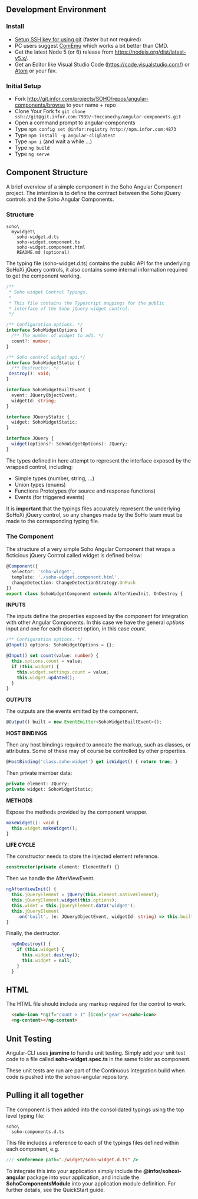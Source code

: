 ## Development Environment

### Install
- [Setup SSH key for using git](https://confluence.atlassian.com/bitbucket/set-up-ssh-for-git-728138079.html) (faster but not required)
- PC users suggest [ComEmu](https://conemu.github.io/) which works a bit better than CMD.
- Get the latest Node 5 (or 6) release from https://nodejs.org/dist/latest-v5.x/.
- Get an Editor like Visual Studio Code (https://code.visualstudio.com/) or [Atom](https://atom.io/) or your fav.

### Initial Setup

- Fork http://git.infor.com/projects/SOHO/repos/angular-components/browse to your name + repo
- Clone Your Fork fx `git clone ssh://git@git.infor.com:7999/~tmcconechy/angular-components.git`
- Open a command prompt to angular-components
- Type `npm config set @infor:registry http://npm.infor.com:4873`
- Type `npm install -g angular-cli@latest`
- Type `npm i` (and wait a while …)
- Type `ng build`
- Type `ng serve`
## Component Structure

A brief overview of a simple component in the Soho Angular Component project.  The intention is to define the contract between the Soho jQuery controls and the Soho Angular Components.
### Structure

```
soho\
  mywidget\
    soho-widget.d.ts
    soho-widget.component.ts
    soho-widget.component.html
    README.md (optional)
```
The typing file (soho-widget.d.ts) contains the public API for the underlying SoHoXi jQuery controls, it also contains some internal information required to get the component working.
```typescript
/**
 * Soho widget Control Typings.
 *
 * This file contains the Typescript mappings for the public
 * interface of the Soho jQuery widget control.
 */

/** Configuration options. */
interface SohoWidgetOptions {
  /** The number of widget to add. */
  count?: number;
}

/** Soho control widget api.*/
interface SohoWidgetStatic {
  /** Destructor. */
 destroy(): void;
}

interface SohoWidgetBuiltEvent {
  event: JQueryObjectEvent;
  widgetId: string;
}

interface JQueryStatic {
  widget: SohoWidgetStatic;
}

interface JQuery {
  widget(options?: SohoWidgetOptions): JQuery;
}
```
The types defined in here attempt to represent the interface exposed by the wrapped control, including:

 - Simple types (number, string, ...)
 - Union types (enums)
 - Functions Prototypes (for source and response functions)
 - Events (for triggered events)

It is **important** that the typings files accurately represent the underlying SoHoXi jQuery control, so any changes made by the SoHo team must be made to the corresponding typing file.

### The Component

The structure of a very simple Soho Angular Component that wraps a ficticious  jQuery Control called widget is defined below:

```typescript
@Component({
  selector: 'soho-widget',
  template: './soho-widget.component.html',
  changeDetection: ChangeDetectionStrategy.OnPush
})
export class SohoWidgetComponent extends AfterViewInit, OnDestroy {
```
**INPUTS**

The inputs define the properties exposed by the component for integration with other Angular Components.  In this case we have the general  *options* input and one for each discreet option, in this case *count*.

```typescript
/** Configuration options. */
@Input() options: SohoWidgetOptions = {};

@Input() set count(value: number) {
  this.options.count = value;
  if (this.widget) {
    this.widget.settings.count = value;
    this.widget.updated();
  }
}
```
**OUTPUTS**

The outputs are the events emitted by the component.
```typescript
@Output() built = new EventEmitter<SohoWidgetBuiltEvent>();
```
**HOST BINDINGS**

Then any host bindings required to annoate the markup, such as classes, or attributes.  Some of these may of course be controlled by other properties.
```typescript
@HostBinding('class.soho-widget') get isWidget() { return true; }
```   
Then private member data:
```typescript
private element: JQuery;
private widget: SohoWidgetStatic;
```
**METHODS**

Expose the methods provided by the component wrapper.

```typescript
makeWidget(): void {
  this.widget.makeWidget();
}
```

**LIFE CYCLE**

The constructor needs to store the injected element reference.

```typescript
constructor(private element: ElementRef) {}
```

Then we handle the AfterViewEvent.

```typescript
ngAfterViewInit() {
  this.jQueryElement = jQuery(this.element.nativeElement);
  this.jQueryElement.widget(this.options);
  this.widet = this.jQueryElement.data('widget');
  this.jQueryElement
    .on('built', (e: JQueryObjectEvent, widgetId: string) => this.built.next({widgetId}));
}
```
Finally, the destructor.
```typescript
  ngOnDestroy() {
    if (this.widget) {
      this.widget.destroy();
      this.widget = null;
    }
  }
```
## HTML

The HTML file should include any markup required for the control to work.

```html
  <soho-icon *ngIf="count > 1" [icon]='gear'></soho-icon>
  <ng-content></ng-content>
```
## Unit Testing

Angular-CLI uses **jasmine** to handle unit testing.  Simply add your unit test code to a file called **soho-widget.spec.ts** in the same folder as component.

These unit tests are run are part of the Continuous Integration build when code is pushed into the sohoxi-angular repository.

## Pulling it all together

The component is then added into the consolidated typings using the top level typing file:
```
soho\
  soho-components.d.ts
```
This file includes a reference to each of the typings files defined within each component, e.g.
```typescript
/// <reference path="./widget/soho-widget.d.ts" />
```
To integrate this into your application simply include the **@infor/sohoxi-angular** package into your application, and include the **SohoComponentsModule** into your application module definition.  For further details, see the QuickStart guide.
